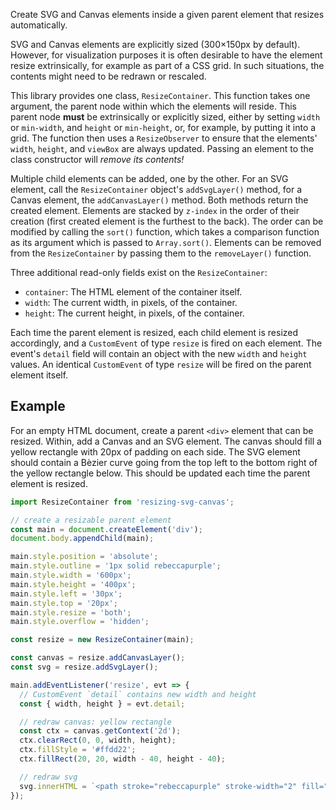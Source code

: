 Create SVG and Canvas elements inside a given parent element that resizes automatically.

SVG and Canvas elements are explicitly sized (300&times;150px by default).
However, for visualization purposes it is often desirable to have the element resize extrinsically, for example as part of a CSS grid.
In such situations, the contents might need to be redrawn or rescaled.

This library provides one class, `ResizeContainer`.
This function takes one argument, the parent node within which the elements will reside.
This parent node **must** be extrinsically or explicitly sized, either by setting `width` or `min-width`, and `height` or `min-height`, or, for example, by putting it into a grid.
The function then uses a `ResizeObserver` to ensure that the elements' `width`, `height`, and `viewBox` are always updated.
Passing an element to the class constructor will *remove its contents!*

Multiple child elements can be added, one by the other.
For an SVG element, call the `ResizeContainer` object's `addSvgLayer()` method, for a Canvas element, the `addCanvasLayer()` method.
Both methods return the created element.
Elements are stacked by `z-index` in the order of their creation (first created element is the furthest to the back).
The order can be modified by calling the `sort()` function, which takes a comparison function as its argument which is passed to `Array.sort()`.
Elements can be removed from the `ResizeContainer` by passing them to the `removeLayer()` function.

Three additional read-only fields exist on the `ResizeContainer`:
 - `container`: The HTML element of the container itself.
 - `width`: The current width, in pixels, of the container.
 - `height`: The current height, in pixels, of the container.

Each time the parent element is resized, each child element is resized accordingly, and a `CustomEvent` of type `resize` is fired on each element.
The event's `detail` field will contain an object with the new `width` and `height` values.
An identical `CustomEvent` of type `resize` will be fired on the parent element itself.


## Example

For an empty HTML document, create a parent `<div>` element that can be resized.
Within, add a Canvas and an SVG element.
The canvas should fill a yellow rectangle with 20px of padding on each side.
The SVG element should contain a Bèzier curve going from the top left to the bottom right of the yellow rectangle below.
This should be updated each time the parent element is resized.

``` javascript
import ResizeContainer from 'resizing-svg-canvas';

// create a resizable parent element
const main = document.createElement('div');
document.body.appendChild(main);

main.style.position = 'absolute';
main.style.outline = '1px solid rebeccapurple';
main.style.width = '600px';
main.style.height = '400px';
main.style.left = '30px';
main.style.top = '20px';
main.style.resize = 'both';
main.style.overflow = 'hidden';

const resize = new ResizeContainer(main);

const canvas = resize.addCanvasLayer();
const svg = resize.addSvgLayer();

main.addEventListener('resize', evt => {
  // CustomEvent `detail` contains new width and height
  const { width, height } = evt.detail;

  // redraw canvas: yellow rectangle
  const ctx = canvas.getContext('2d');
  ctx.clearRect(0, 0, width, height);
  ctx.fillStyle = '#ffdd22';
  ctx.fillRect(20, 20, width - 40, height - 40);

  // redraw svg
  svg.innerHTML = `<path stroke="rebeccapurple" stroke-width="2" fill="none" d="M 20 20 C 100 20 ${width - 100} ${height - 20} ${width - 20} ${height - 20}" />`;
});
```
